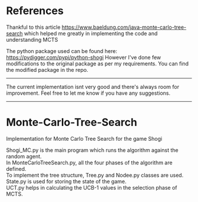 # References
Thankful to this article https://www.baeldung.com/java-monte-carlo-tree-search which helped me greatly in implementing the code and understanding MCTS

The python package used can be found here: https://pydigger.com/pypi/python-shogi
However I've done few modifications to the original package as per my requirements. You can find the modified package in the repo.

__________________
The current implementation isnt very good and there's always room for improvement. Feel free to let me know if you have any suggestions.
__________________
# Monte-Carlo-Tree-Search
Implementation for Monte Carlo Tree Search for the game Shogi

Shogi_MC.py is the main program which runs the algorithm against the random agent. <br/>
In MonteCarloTreeSearch.py, all the four phases of the algorithm are defined. <br/>
To implement the tree structure, Tree.py and Nodee.py classes are used. <br/>
State.py is used for storing the state of the game. <br/>
UCT.py helps in calculating the UCB-1 values in the selection phase of MCTS. <br/>

